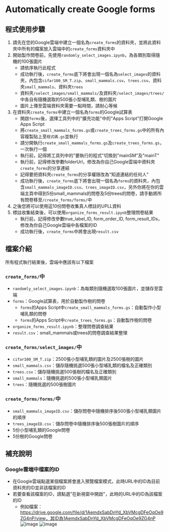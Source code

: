 # Automatically create Google forms
## 程式使用步驟
1. 請先在您的Google雲端中建立一個名為`create_forms`的資料夾，並將此資料夾中所有的檔案放入雲端中的`create_forms`資料夾中
2. 開始製作問卷前，先使用`randomly_select_images.ipynb`，為各類別取得隨機的100張圖片
    * 請依序執行此程式
    * 成功執行後，`create_forms`底下將會出現一個名為`select_images`的資料夾，內包含`cifar100_SM_T.zip`、`small_mammals.csv`、`trees.csv`、資料夾`small_mammals`、資料夾`trees`
    * 資料夾`/select_images/small_mammals/`及資料夾`/select_images/trees/`中各自有隨機選取的500張小型哺乳類、樹的圖片
    * 圖片上傳至雲端資料夾需要一點時間，請耐心等候
3. 在資料夾`create_forms`中建立一個名為`forms`的Google試算表
    * 開啟`forms`後，選擇工具列中的"擴充功能"中的"Apps Script"打開Google Apps Script
    * 將`create_small_mammals_forms.gs`或`create_trees_forms.gs`中的所有內容複製貼上至`程式碼.gs`並執行
    * 請分開執行`create_small_mammals_forms.gs`及`create_trees_forms.gs`，一次執行一個
    * 執行前，記得將工具列中的"要執行的程式"切換到"mainSM"及"mainT"
    * 執行前，記得修改參數folderUrl，修改為你自己Google雲端中資料夾`create_forms`的分享連結
    * 記得要把資料夾`create_forms`的分享權限改為"知道連結的任何人"
    * 成功執行後，`create_forms`底下將會出現一個名為`forms`的資料夾，內包含`small_mammals_imageID.csv`、`trees_imageID.csv`，另外你將在你的雲端主頁中得到5份small_mammals的問卷及5份trees的問卷，請手動將所有問卷移至`/create_forms/forms/`中
4. 之後您將可以使用這10份問卷收集真人標註的UPLL資料
5. 標註收集結束後，可以使用`organize_forms_result.ipynb`整理問卷結果
    * 執行前，記得修改參數true_label_ID, form_order_ID, form_result_IDs，修改為你自己Google雲端中各檔案的ID
    * 成功執行後，`create_forms`中將會出現`result.csv`

## 檔案介紹
所有程式執行結束後，雲端中應該有以下檔案
### `create_forms/`中
* `randomly_select_images.ipynb`：為每類別隨機選取100張圖片，並儲存至雲端
* `forms`：Google試算表，用於自動製作樹的問卷
   * `forms`的Apps Script中`create_small_mammals_forms.gs`：自動製作小型哺乳類的問卷
   * `forms`的Apps Script中`create_trees_forms.gs`：自動製作樹的問卷
* `organize_forms_result.ipynb`：整理問卷調查結果
* `result.csv`：small_mammals或trees的問卷調查結果整理
### `create_forms/select_images/`中
* `cifar100_SM_T.zip`：2500張小型哺乳類的圖片及2500張樹的圖片
* `small_mammals.csv`：儲存隨機挑選500張小型哺乳類的檔名及正確類別
* `trees.csv`：儲存隨機挑選500張樹的檔名及正確類別
* `small_mammals`：隨機挑選的500張小型哺乳類圖片
* `trees`：隨機挑選的500張樹圖片
### `create_forms/forms/`中
* `small_mammals_imageID.csv`：儲存問卷中隨機排序後500張小型哺乳類圖片的順序
* `trees_imageID.csv`：儲存問卷中隨機排序後500張樹圖片的順序
* 5份小型哺乳類的Google問卷
* 5份樹的Google問卷
## 補充說明
### Google雲端中檔案的ID
* 在Google雲端點選某個檔案將會進入預覽檔案模式，此時URL中的ID為目前資料夾的ID並非該檔案的ID
* 若要查看該檔案的ID，請點選"在新視窗中開啟"，此時的URL中的ID為該檔案的ID
   * 例如檔案：https://drive.google.com/file/d/1AemdxSabDnYd_XbVMcgDFeOqOe9ZG4nP/view，其ID為1AemdxSabDnYd_XbVMcgDFeOqOe9ZG4nP
![image](https://github.com/alicejimmy/CLIG_FAPT_FATEL/assets/71706978/da052018-ccec-4d58-a2cb-f8a15594b3d3)
![image](https://github.com/alicejimmy/CLIG_FAPT_FATEL/assets/71706978/02f72d9d-eae4-49de-913d-36a54cfc38f7)


